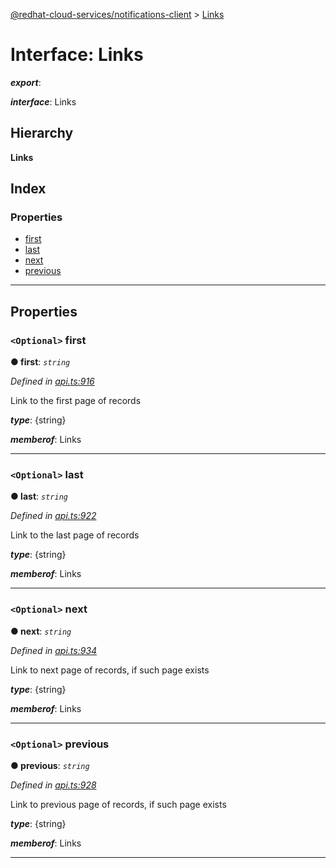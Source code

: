 [@redhat-cloud-services/notifications-client](../README.md) > [Links](../interfaces/links.md)

# Interface: Links

*__export__*: 

*__interface__*: Links

## Hierarchy

**Links**

## Index

### Properties

* [first](links.md#first)
* [last](links.md#last)
* [next](links.md#next)
* [previous](links.md#previous)

---

## Properties

<a id="first"></a>

### `<Optional>` first

**● first**: *`string`*

*Defined in [api.ts:916](https://github.com/RedHatInsights/javascript-clients/blob/master/packages/hooks/api.ts#L916)*

Link to the first page of records

*__type__*: {string}

*__memberof__*: Links

___
<a id="last"></a>

### `<Optional>` last

**● last**: *`string`*

*Defined in [api.ts:922](https://github.com/RedHatInsights/javascript-clients/blob/master/packages/hooks/api.ts#L922)*

Link to the last page of records

*__type__*: {string}

*__memberof__*: Links

___
<a id="next"></a>

### `<Optional>` next

**● next**: *`string`*

*Defined in [api.ts:934](https://github.com/RedHatInsights/javascript-clients/blob/master/packages/hooks/api.ts#L934)*

Link to next page of records, if such page exists

*__type__*: {string}

*__memberof__*: Links

___
<a id="previous"></a>

### `<Optional>` previous

**● previous**: *`string`*

*Defined in [api.ts:928](https://github.com/RedHatInsights/javascript-clients/blob/master/packages/hooks/api.ts#L928)*

Link to previous page of records, if such page exists

*__type__*: {string}

*__memberof__*: Links

___

